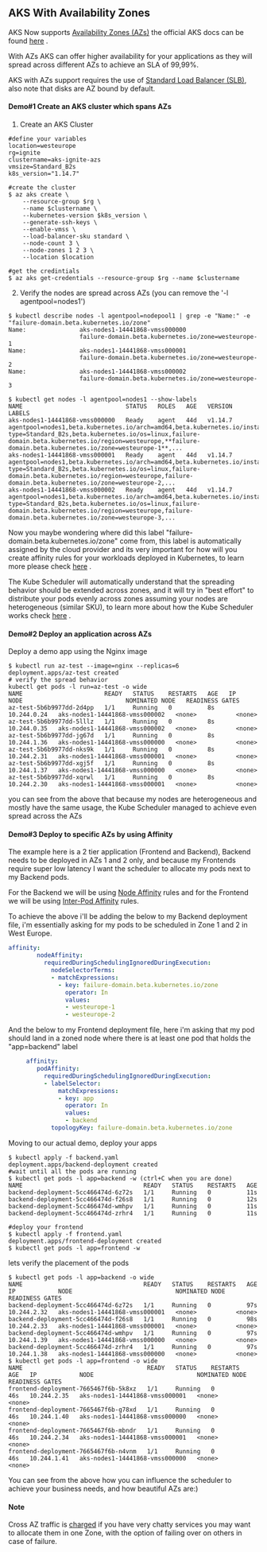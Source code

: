 ## AKS With Availability Zones

AKS Now supports [Availability Zones (AZs)](https://docs.microsoft.com/en-us/azure/availability-zones/az-overview) the official AKS docs can be found [here](https://docs.microsoft.com/en-us/azure/aks/availability-zones) .

With AZs AKS can offer higher availability for your applications as they will spread across different AZs to achieve an SLA of 99,99%.

AKS with AZs support requires the use of [Standard Load Balancer (SLB)](https://docs.microsoft.com/en-us/azure/aks/load-balancer-standard), also note that disks are AZ bound by default.

#### Demo#1 Create an AKS cluster which spans AZs

1. Create an AKS Cluster
```shell
#define your variables
location=westeurope
rg=ignite
clustername=aks-ignite-azs
vmsize=Standard_B2s
k8s_version="1.14.7"

#create the cluster
$ az aks create \
    --resource-group $rg \
    --name $clustername \
    --kubernetes-version $k8s_version \
    --generate-ssh-keys \
    --enable-vmss \
    --load-balancer-sku standard \
    --node-count 3 \
    --node-zones 1 2 3 \
    --location $location

#get the credintials 
$ az aks get-credentials --resource-group $rg --name $clustername
```

2. Verify the nodes are spread across AZs (you can remove the '-l agentpool=nodes1')

```shell
$ kubectl describe nodes -l agentpool=nodepool1 | grep -e "Name:" -e "failure-domain.beta.kubernetes.io/zone"
Name:               aks-nodes1-14441868-vmss000000
                    failure-domain.beta.kubernetes.io/zone=westeurope-1
Name:               aks-nodes1-14441868-vmss000001
                    failure-domain.beta.kubernetes.io/zone=westeurope-2
Name:               aks-nodes1-14441868-vmss000002
                    failure-domain.beta.kubernetes.io/zone=westeurope-3

$ kubectl get nodes -l agentpool=nodes1 --show-labels
NAME                             STATUS   ROLES   AGE   VERSION   LABELS
aks-nodes1-14441868-vmss000000   Ready    agent   44d   v1.14.7   agentpool=nodes1,beta.kubernetes.io/arch=amd64,beta.kubernetes.io/instance-type=Standard_B2s,beta.kubernetes.io/os=linux,failure-domain.beta.kubernetes.io/region=westeurope,**failure-domain.beta.kubernetes.io/zone=westeurope-1**,...
aks-nodes1-14441868-vmss000001   Ready    agent   44d   v1.14.7   agentpool=nodes1,beta.kubernetes.io/arch=amd64,beta.kubernetes.io/instance-type=Standard_B2s,beta.kubernetes.io/os=linux,failure-domain.beta.kubernetes.io/region=westeurope,failure-domain.beta.kubernetes.io/zone=westeurope-2,...
aks-nodes1-14441868-vmss000002   Ready    agent   44d   v1.14.7   agentpool=nodes1,beta.kubernetes.io/arch=amd64,beta.kubernetes.io/instance-type=Standard_B2s,beta.kubernetes.io/os=linux,failure-domain.beta.kubernetes.io/region=westeurope,failure-domain.beta.kubernetes.io/zone=westeurope-3,...
```

Now you maybe wondering where did this label "failure-domain.beta.kubernetes.io/zone" come from, this label is automatically assigned by the cloud provider and its very important for how will you create affinity rules for your workloads deployed in Kubernetes, to learn more please check [here](https://kubernetes.io/docs/reference/kubernetes-api/labels-annotations-taints/#failure-domain-beta-kubernetes-io-zone) .

The Kube Scheduler will automatically understand that the spreading behavior should be extended across zones, and it will try in "best effort" to distribute your pods evenly across zones assuming your nodes are heterogeneous (similar SKU), to learn more about how the Kube Scheduler works check [here](https://kubernetes.io/docs/concepts/scheduling/kube-scheduler/) .


#### Demo#2 Deploy an application across AZs

Deploy a demo app using the Nginx image 
```shell
$ kubectl run az-test --image=nginx --replicas=6
deployment.apps/az-test created
# verify the spread behavior 
kubectl get pods -l run=az-test -o wide 
NAME                       READY   STATUS    RESTARTS   AGE   IP            NODE                             NOMINATED NODE   READINESS GATES
az-test-5b6b9977dd-2d4pp   1/1     Running   0          8s    10.244.0.24   aks-nodes1-14441868-vmss000002   <none>           <none>
az-test-5b6b9977dd-5lllz   1/1     Running   0          8s    10.244.0.35   aks-nodes1-14441868-vmss000002   <none>           <none>
az-test-5b6b9977dd-jg67d   1/1     Running   0          8s    10.244.1.36   aks-nodes1-14441868-vmss000000   <none>           <none>
az-test-5b6b9977dd-nks9k   1/1     Running   0          8s    10.244.2.31   aks-nodes1-14441868-vmss000001   <none>           <none>
az-test-5b6b9977dd-xgj5f   1/1     Running   0          8s    10.244.1.37   aks-nodes1-14441868-vmss000000   <none>           <none>
az-test-5b6b9977dd-xqrwl   1/1     Running   0          8s    10.244.2.30   aks-nodes1-14441868-vmss000001   <none>           <none>
```

you can see from the above that because my nodes are heterogeneous and mostly  have the same usage, the Kube Scheduler managed to achieve even spread across the AZs


#### Demo#3 Deploy to specific AZs by using Affinity 

The example here is a 2 tier application (Frontend and Backend), Backend needs to be deployed in AZs 1 and 2 only, and because my Frontends require super low latency I want the scheduler to allocate my pods next to my Backend pods.

For the Backend we will be using [Node Affinity](https://kubernetes.io/docs/concepts/configuration/assign-pod-node/#node-affinity) rules and for the Frontend we will be using [Inter-Pod Affinity](https://kubernetes.io/docs/concepts/configuration/assign-pod-node/#node-affinity) rules.

To achieve the above i'll be adding the below to my Backend deployment file, i'm essentially asking for my pods to be scheduled in Zone 1 and 2 in West Europe.
```yaml
affinity:
        nodeAffinity:
          requiredDuringSchedulingIgnoredDuringExecution:
            nodeSelectorTerms:
            - matchExpressions:
              - key: failure-domain.beta.kubernetes.io/zone
                operator: In
                values:
                - westeurope-1
                - westeurope-2
```

And the below to my Frontend deployment file, here i'm asking that my pod should land in a zoned node where there is at least one pod that holds the "app=backend" label
```yaml
     affinity:
        podAffinity:
          requiredDuringSchedulingIgnoredDuringExecution:
          - labelSelector:
              matchExpressions:
              - key: app
                operator: In
                values:
                - backend
            topologyKey: failure-domain.beta.kubernetes.io/zone
```

Moving to our actual demo, deploy your apps 
```shell
$ kubectl apply -f backend.yaml
deployment.apps/backend-deployment created
#wait until all the pods are running
$ kubectl get pods -l app=backend -w (ctrl+C when you are done)
NAME                                  READY   STATUS    RESTARTS   AGE
backend-deployment-5cc466474d-6z72s   1/1     Running   0          11s
backend-deployment-5cc466474d-f26s8   1/1     Running   0          12s
backend-deployment-5cc466474d-wmhpv   1/1     Running   0          11s
backend-deployment-5cc466474d-zrhr4   1/1     Running   0          11s

#deploy your frontend
$ kubectl apply -f frontend.yaml
deployment.apps/frontend-deployment created
$ kubectl get pods -l app=frontend -w
```

lets verify the placement of the pods 
```shell
$ kubectl get pods -l app=backend -o wide 
NAME                                  READY   STATUS    RESTARTS   AGE   IP            NODE                             NOMINATED NODE   READINESS GATES
backend-deployment-5cc466474d-6z72s   1/1     Running   0          97s   10.244.2.32   aks-nodes1-14441868-vmss000001   <none>           <none>
backend-deployment-5cc466474d-f26s8   1/1     Running   0          98s   10.244.2.33   aks-nodes1-14441868-vmss000001   <none>           <none>
backend-deployment-5cc466474d-wmhpv   1/1     Running   0          97s   10.244.1.39   aks-nodes1-14441868-vmss000000   <none>           <none>
backend-deployment-5cc466474d-zrhr4   1/1     Running   0          97s   10.244.1.38   aks-nodes1-14441868-vmss000000   <none>           <none>
$ kubectl get pods -l app=frontend -o wide
NAME                                   READY   STATUS    RESTARTS   AGE   IP            NODE                             NOMINATED NODE   READINESS GATES
frontend-deployment-7665467f6b-5k8xz   1/1     Running   0          46s   10.244.2.35   aks-nodes1-14441868-vmss000001   <none>           <none>
frontend-deployment-7665467f6b-g78xd   1/1     Running   0          46s   10.244.1.40   aks-nodes1-14441868-vmss000000   <none>           <none>
frontend-deployment-7665467f6b-mbndr   1/1     Running   0          46s   10.244.2.34   aks-nodes1-14441868-vmss000001   <none>           <none>
frontend-deployment-7665467f6b-n4vnm   1/1     Running   0          46s   10.244.1.41   aks-nodes1-14441868-vmss000000   <none>           <none>
```

You can see from the above how you can influence the scheduler to achieve your business needs, and how beautiful AZs are:) 


#### Note
Cross AZ traffic is [charged](https://azure.microsoft.com/en-us/pricing/details/bandwidth/) if you have very chatty services you may want to allocate them in one Zone, with the option of failing over on others in case of failure.

